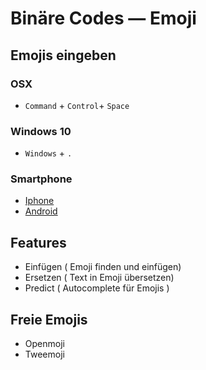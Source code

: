 # Binäre Codes — Emoji

## Emojis eingeben

### OSX

- `Command` + `Control`+ `Space`

### Windows 10

- `Windows` + `.` 

### Smartphone

- [Iphone](https://support.apple.com/de-de/HT202332)
- [Android](https://www.androidcentral.com/how-use-emoji-android)

## Features

- Einfügen ( Emoji finden und einfügen)
- Ersetzen ( Text in Emoji übersetzen)
- Predict  ( Autocomplete für Emojis )

## Freie Emojis

- Openmoji
- Tweemoji